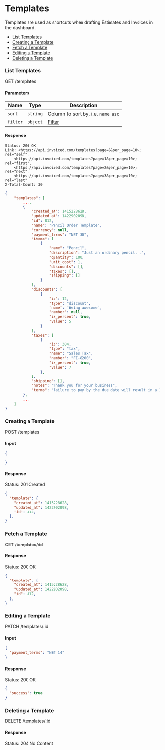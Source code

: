 Templates
====

Templates are used as shortcuts when drafting Estimates and Invoices in the dashboard.

* [List Templates](#list-templates)
* [Creating a Template](#creating-a-template)
* [Fetch a Template](#fetch-a-template)
* [Editing a Template](#editing-a-template)
* [Deleting a Template](#deleting-a-template)

### List Templates

  GET /templates

#### Parameters

Name | Type | Description
-----|------|-------------
`sort`|`string`|Column to sort by, i.e. `name asc`
`filter`|`object`|[Filter](../README.md#filter)

#### Response

```
Status: 200 OK
Link: <https://api.invoiced.com/templates?page=1&per_page=10>; rel="self",
    <https://api.invoiced.com/templates?page=1&per_page=10>; rel="first",
    <https://api.invoiced.com/templates?page=2&per_page=10>; rel="next",
    <https://api.invoiced.com/templates?page=3&per_page=10>; rel="last"
X-Total-Count: 30
```

```json
{
    "templates": [
        ...,
        {
            "created_at": 1415228628,
            "updated_at": 1422902098,
            "id": 812,
            "name": "Pencil Order Template",
            "currency": null,
            "payment_terms": "NET 30",
            "items": [
                {
                    "name": "Pencil",
                    "description": "Just an ordinary pencil...",
                    "quantity": 100,
                    "unit_cost": 1,
                    "discounts": [],
                    "taxes": [],
                    "shipping": []
                }
            ],
            "discounts": [
                {
                    "id": 12,
                    "type": "discount",
                    "name": "Being awesome",
                    "number": null,
                    "is_percent": true,
                    "value": 5
                }
            ],
            "taxes": [
                {
                    "id": 304,
                    "type": "tax",
                    "name": "Sales Tax",
                    "number": "FI-8200",
                    "is_percent": true,
                    "value": 7
                },
            ],
            "shipping": [],
            "notes": "Thank you for your business",
            "terms": "Failure to pay by the due date will result in a 1.5% late fee every 30 days.",
        },
        ...
    ]
}
```

### Creating a Template

  POST /templates

#### Input

```json
{

}
```

#### Response

  Status: 201 Created

```json
{
  "template": {
    "created_at": 1415228628,
    "updated_at": 1422902098,
    "id": 812,
  },
}
```

### Fetch a Template

  GET /templates/:id

#### Response

  Status: 200 OK

```json
{
  "template": {
    "created_at": 1415228628,
    "updated_at": 1422902098,
    "id": 812,
  },
}
```

### Editing a Template

  PATCH /templates/:id

#### Input

```json
{
  "payment_terms": "NET 14"
}
```

#### Response

  Status: 200 OK

```json
{
  "success": true
}
```

### Deleting a Template

  DELETE /templates/:id

#### Response

  Status: 204 No Content